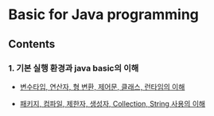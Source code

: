 # Basic for Java programming

## Contents

### 1. 기본 실행 환경과 java basic의 이해

- [변수타입, 연산자, 형 변환, 제어문, 클래스, 런타임의 이해](https://github.com/qskeksq/Basic/blob/master/0510.md)

- [패키지, 컴파일, 제한자, 생성자, Collection, String 사용의 이해](https://github.com/qskeksq/Basic/blob/master/0511.md)
